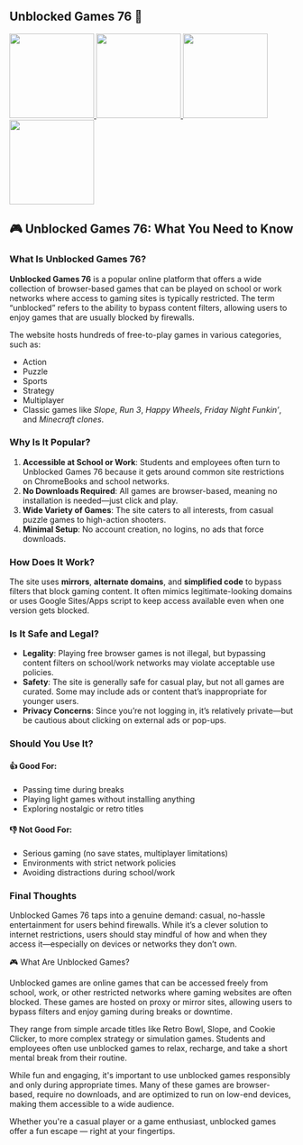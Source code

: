 
## Unblocked Games 76 👋
<a target="_blank" href="https://lesson2.guru">
  <img src="https://lesson2.guru/uploads/67f7bef88d465-retro-bowl.png" width="150" />
</a>
<a target="_blank" href="https://mathlessons.blog">
  <img src="https://lesson2.guru/uploads/67f820c1785cb-slope.png" width="150" />
</a>
<a target="_blank" href="https://lessons-1.site">
  <img src="https://lesson2.guru/uploads/67f8210209685-bitlife.png" width="150" />
</a>
<a target="_blank" href="https://lesson-1.lol">
  <img src="https://lesson-1.lol/uploads/67f8214849fea-cookieclicker.png" width="150" />
</a>

<!--<a href="https://mathlessons.blog/"><img src="https://clearcache.store/gamez.png"></a>

<h1><a href="https://mathlessons.blog">CLICK TO PLAY GAME</h1>
<HR>---
<H1><a href="https://mathtest-99.art">CLICK 2 PLAY UNB GAMES</a></H1>-->


## 🎮 Unblocked Games 76: What You Need to Know

### What Is Unblocked Games 76?

**Unblocked Games 76** is a popular online platform that offers a wide collection of browser-based games that can be played on school or work networks where access to gaming sites is typically restricted. The term “unblocked” refers to the ability to bypass content filters, allowing users to enjoy games that are usually blocked by firewalls.

The website hosts hundreds of free-to-play games in various categories, such as:

* Action
* Puzzle
* Sports
* Strategy
* Multiplayer
* Classic games like *Slope*, *Run 3*, *Happy Wheels*, *Friday Night Funkin’*, and *Minecraft clones*.

### Why Is It Popular?

1. **Accessible at School or Work**: Students and employees often turn to Unblocked Games 76 because it gets around common site restrictions on ChromeBooks and school networks.
2. **No Downloads Required**: All games are browser-based, meaning no installation is needed—just click and play.
3. **Wide Variety of Games**: The site caters to all interests, from casual puzzle games to high-action shooters.
4. **Minimal Setup**: No account creation, no logins, no ads that force downloads.

### How Does It Work?

The site uses **mirrors**, **alternate domains**, and **simplified code** to bypass filters that block gaming content. It often mimics legitimate-looking domains or uses Google Sites/Apps script to keep access available even when one version gets blocked.

### Is It Safe and Legal?

* **Legality**: Playing free browser games is not illegal, but bypassing content filters on school/work networks may violate acceptable use policies.
* **Safety**: The site is generally safe for casual play, but not all games are curated. Some may include ads or content that’s inappropriate for younger users.
* **Privacy Concerns**: Since you’re not logging in, it’s relatively private—but be cautious about clicking on external ads or pop-ups.

### Should You Use It?

#### 👍 Good For:

* Passing time during breaks
* Playing light games without installing anything
* Exploring nostalgic or retro titles

#### 👎 Not Good For:

* Serious gaming (no save states, multiplayer limitations)
* Environments with strict network policies
* Avoiding distractions during school/work

### Final Thoughts

Unblocked Games 76 taps into a genuine demand: casual, no-hassle entertainment for users behind firewalls. While it’s a clever solution to internet restrictions, users should stay mindful of how and when they access it—especially on devices or networks they don’t own.

🎮 What Are Unblocked Games?

Unblocked games are online games that can be accessed freely from school, work, or other restricted networks where gaming websites are often blocked. These games are hosted on proxy or mirror sites, allowing users to bypass filters and enjoy gaming during breaks or downtime.

They range from simple arcade titles like Retro Bowl, Slope, and Cookie Clicker, to more complex strategy or simulation games. Students and employees often use unblocked games to relax, recharge, and take a short mental break from their routine.

While fun and engaging, it's important to use unblocked games responsibly and only during appropriate times. Many of these games are browser-based, require no downloads, and are optimized to run on low-end devices, making them accessible to a wide audience.

Whether you're a casual player or a game enthusiast, unblocked games offer a fun escape — right at your fingertips.
